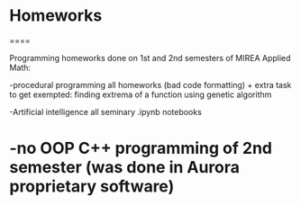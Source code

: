 # Homeworks

====

Programming homeworks done on 1st and 2nd semesters of MIREA Applied Math:

-procedural programming
all homeworks (bad code formatting) + extra task to get exempted: finding extrema of a function using genetic algorithm

-Artificial intelligence
all seminary .ipynb notebooks

-no OOP C++ programming of 2nd semester (was done in Aurora proprietary software)
====
